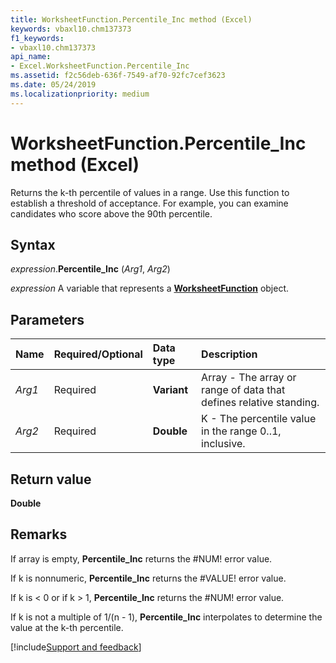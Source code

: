 ```yaml
---
title: WorksheetFunction.Percentile_Inc method (Excel)
keywords: vbaxl10.chm137373
f1_keywords:
- vbaxl10.chm137373
api_name:
- Excel.WorksheetFunction.Percentile_Inc
ms.assetid: f2c56deb-636f-7549-af70-92fc7cef3623
ms.date: 05/24/2019
ms.localizationpriority: medium
---
```



# WorksheetFunction.Percentile_Inc method (Excel)

Returns the k-th percentile of values in a range. Use this function to establish a threshold of acceptance. For example, you can examine candidates who score above the 90th percentile.


## Syntax

_expression_.**Percentile_Inc** (_Arg1_, _Arg2_)

_expression_ A variable that represents a **[WorksheetFunction](Excel.WorksheetFunction.md)** object.


## Parameters

|Name|Required/Optional|Data type|Description|
|:-----|:-----|:-----|:-----|
| _Arg1_|Required| **Variant**|Array - The array or range of data that defines relative standing.|
| _Arg2_|Required| **Double**|K - The percentile value in the range 0..1, inclusive.|

## Return value

**Double**


## Remarks

If array is empty, **Percentile_Inc** returns the #NUM! error value.
    
If k is nonnumeric, **Percentile_Inc** returns the #VALUE! error value.
    
If k is < 0 or if k > 1, **Percentile_Inc** returns the #NUM! error value.
    
If k is not a multiple of 1/(n - 1), **Percentile_Inc** interpolates to determine the value at the k-th percentile.
    



[!include[Support and feedback](~/includes/feedback-boilerplate.md)]